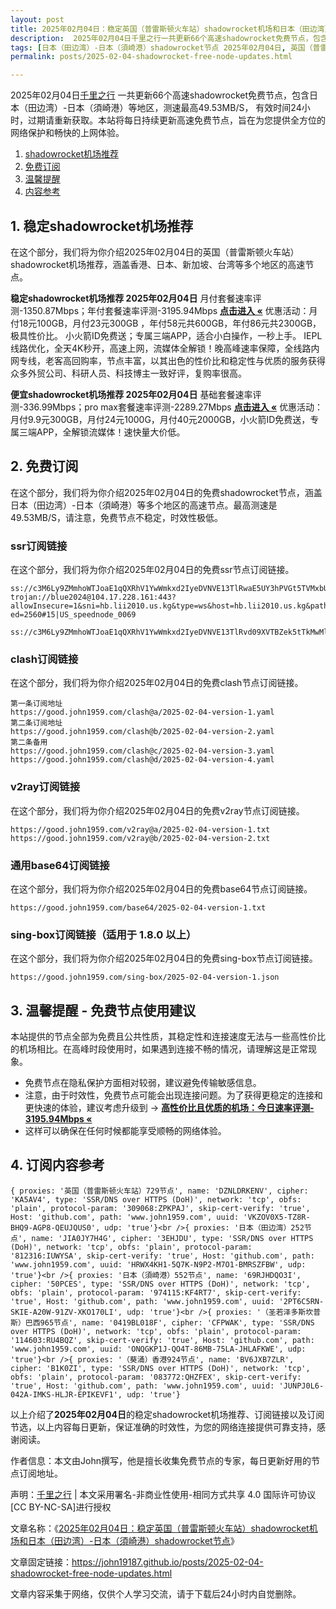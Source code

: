 ```yaml
---
layout: post
title: 2025年02月04日：稳定英国（普雷斯顿火车站）shadowrocket机场和日本（田边湾）节点
description:  2025年02月04日千里之行一共更新66个高速shadowrocket免费节点，包含日本（田边湾）-日本（須崎港）等地区，测速最高49.53MB/S， 有效时间24小时，过期请重新获取。本站将每日持续更新高速免费节点，旨在为您提供全方位的网络保护和畅快的上网体验
tags: [日本（田边湾）-日本（須崎港）shadowrocket节点 2025年02月04日, 英国（普雷斯顿火车站）稳定shadowrocket机场推荐 2025年02月04日]
permalink: posts/2025-02-04-shadowrocket-free-node-updates.html

---
```



2025年02月04日[千里之行](https://john19187.github.io) 一共更新66个高速shadowrocket免费节点，包含日本（田边湾）-日本（須崎港）等地区，测速最高49.53MB/S， 有效时间24小时，过期请重新获取。本站将每日持续更新高速免费节点，旨在为您提供全方位的网络保护和畅快的上网体验。

1. [shadowrocket机场推荐](#1-稳定shadowrocket机场推荐)
2. [免费订阅](#2-免费订阅)
3. [温馨提醒](#3-温馨提醒---免费节点使用建议)
4. [内容参考](#4-订阅内容参考)

## 1. 稳定shadowrocket机场推荐

在这个部分，我们将为你介绍2025年02月04日的英国（普雷斯顿火车站）shadowrocket机场推荐，涵盖香港、日本、新加坡、台湾等多个地区的高速节点。

<div class="good cat1"><strong>稳定shadowrocket机场推荐 2025年02月04日</strong> 月付套餐速率评测-1350.87Mbps；年付套餐速率评测-3195.94Mbps <strong><a href="https://good.john1959.com/lepl/2025-02-04" target="_blank">点击进入 «</a></strong> 优惠活动：月付18元100GB，月付23元300GB ，年付58元共600GB，年付86元共2300GB，极具性价比。 小火箭ID免费送；专属三端APP，适合小白操作，一秒上手。 IEPL线路优化，全天4K秒开，高速上网，流媒体全解锁！晚高峰速率保障，全线路内网专线，老客高回购率，节点丰富，以其出色的性价比和稳定性与优质的服务获得众多外贸公司、科研人员、科技博主一致好评，复购率很高。</div><div class="good cat2">

<strong>便宜shadowrocket机场推荐 2025年02月04日</strong> 基础套餐速率评测-336.99Mbps；pro max套餐速率评测-2289.27Mbps <strong><a href="https://good.john1959.com/cheap/2025-02-04" target="_blank">点击进入 «</a></strong> 优惠活动：月付9.9元300GB，月付24元1000G，月付40元2000GB，小火箭ID免费送，专属三端APP，全解锁流媒体！速快量大价低。</div>

## 2. 免费订阅

在这个部分，我们将为你介绍2025年02月04日的免费shadowrocket节点，涵盖日本（田边湾）-日本（須崎港）等多个地区的高速节点。最高测速是49.53MB/S，请注意，免费节点不稳定，时效性极低。

### ssr订阅链接

在这个部分，我们将为你介绍2025年02月04日的免费ssr节点订阅链接。

```
ss://c3M6Ly9ZMmhoWTJoaE1qQXRhV1YwWmkxd2IyeDVNVE13TlRwaE5UY3hPVGt5TVMxbU16QTRMVFJrTVRJdFlXUXlaaTB5TnpneU5qZ3hOakJtTldZ@free.2weradf:36571#7%7C%F0%9F%87%B9%F0%9F%87%B7%20%E5%9C%9F%E8%80%B3%E5%85%B6%2001%20%7C%201x%20TR
trojan://blue2024@104.17.228.161:443?allowInsecure=1&sni=hb.lii2010.us.kg&type=ws&host=hb.lii2010.us.kg&path=/?ed=2560#15|US_speednode_0069
                               ss://c3M6Ly9ZMmhoWTJoaE1qQXRhV1YwWmkxd2IyeDVNVE13TlRvd09XVTBZek5tTkMwMllUZzVMVFJrTVRndFlqaGlZUzFoTmpCak5HVTNaV1ZpTXpn@free.2weradf:36141#7%7C%F0%9F%87%AD%F0%9F%87%B0%20%E9%A6%99%E6%B8%AF%2001%20%7C%201x%20HK
```

### clash订阅链接

在这个部分，我们将为你介绍2025年02月04日的免费clash节点订阅链接。

```
第一条订阅地址
https://good.john1959.com/clash@a/2025-02-04-version-1.yaml
第二条订阅地址
https://good.john1959.com/clash@b/2025-02-04-version-2.yaml
第二条备用
https://good.john1959.com/clash@c/2025-02-04-version-3.yaml
https://good.john1959.com/clash@d/2025-02-04-version-4.yaml
```

### v2ray订阅链接

在这个部分，我们将为你介绍2025年02月04日的免费v2ray节点订阅链接。

```
https://good.john1959.com/v2ray@a/2025-02-04-version-1.txt
https://good.john1959.com/v2ray@b/2025-02-04-version-2.txt
```

### 通用base64订阅链接

在这个部分，我们将为你介绍2025年02月04日的免费base64节点订阅链接。

```
https://good.john1959.com/base64/2025-02-04-version-1.txt
```

### sing-box订阅链接（适用于 1.8.0 以上）

在这个部分，我们将为你介绍2025年02月04日的免费sing-box节点订阅链接。

```
https://good.john1959.com/sing-box/2025-02-04-version-1.json
```

## 3. 温馨提醒 - 免费节点使用建议

本站提供的节点全部为免费且公共性质，其稳定性和连接速度无法与一些高性价比的机场相比。在高峰时段使用时，如果遇到连接不畅的情况，请理解这是正常现象。

- 免费节点在隐私保护方面相对较弱，建议避免传输敏感信息。
- 注意，由于时效性，免费节点可能会出现连接问题。为了获得更稳定的连接和更快速的体验，建议考虑升级到 → <strong>[高性价比且优质的机场：今日速率评测- 3195.94Mbps «](https://good.john1959.com/lepl/2025-02-04)</strong>
- 这样可以确保在任何时候都能享受顺畅的网络体验。

## 4. 订阅内容参考

```
{ proxies: '英国（普雷斯顿火车站）729节点', name: 'DZNLDRKENV', cipher: 'KA5AV4', type: 'SSR/DNS over HTTPS (DoH)', network: 'tcp', obfs: 'plain', protocol-param: '309068:ZPKPAJ', skip-cert-verify: 'true', Host: 'github.com', path: 'www.john1959.com', uuid: 'VKZOV0X5-TZ8R-BHQ9-AGP8-QEUJQUS0', udp: 'true'}<br />{ proxies: '日本（田边湾）252节点', name: 'JIA0JY7H4G', cipher: '3EHJDU', type: 'SSR/DNS over HTTPS (DoH)', network: 'tcp', obfs: 'plain', protocol-param: '812316:IUWYSA', skip-cert-verify: 'true', Host: 'github.com', path: 'www.john1959.com', uuid: 'HRWX4KH1-5Q7K-N9P2-M7O1-BMRSZFBW', udp: 'true'}<br />{ proxies: '日本（須崎港）552节点', name: '69RJHDQO3I', cipher: '50PCES', type: 'SSR/DNS over HTTPS (DoH)', network: 'tcp', obfs: 'plain', protocol-param: '974115:KF4RT7', skip-cert-verify: 'true', Host: 'github.com', path: 'www.john1959.com', uuid: '2PT6C5RN-SKIE-A20W-91ZV-XKO170LI', udp: 'true'}<br />{ proxies: '（圣若泽多斯坎普斯）巴西965节点', name: '0419BL018F', cipher: 'CFPWAK', type: 'SSR/DNS over HTTPS (DoH)', network: 'tcp', obfs: 'plain', protocol-param: '114603:RU4BQZ', skip-cert-verify: 'true', Host: 'github.com', path: 'www.john1959.com', uuid: 'ONQGKP1J-QO4T-86MB-75LA-JHLAFKWE', udp: 'true'}<br />{ proxies: '（葵涌）香港924节点', name: 'BV6JXB7ZLR', cipher: 'B1K0ZI', type: 'SSR/DNS over HTTPS (DoH)', network: 'tcp', obfs: 'plain', protocol-param: '083772:QHZFEX', skip-cert-verify: 'true', Host: 'github.com', path: 'www.john1959.com', uuid: 'JUNPJ0L6-042A-IMKS-HLJR-EPIKEVF1', udp: 'true'}
```

以上介绍了<strong>2025年02月04日</strong>的稳定shadowrocket机场推荐、订阅链接以及订阅节选，以上内容每日更新，保证准确的时效性，为您的网络连接提供可靠支持，感谢阅读。

作者信息：本文由John撰写，他是擅长收集免费节点的专家，每日更新好用的节点订阅地址。

声明：[千里之行](https://john19187.github.io) | 本文采用署名-非商业性使用-相同方式共享 4.0 国际许可协议[CC BY-NC-SA]进行授权

文章名称：《[2025年02月04日：稳定英国（普雷斯顿火车站）shadowrocket机场和日本（田边湾）-日本（須崎港）shadowrocket节点](https://john19187.github.io/posts/2025-02-04-shadowrocket-free-node-updates.html)》

文章固定链接：https://john19187.github.io/posts/2025-02-04-shadowrocket-free-node-updates.html

文章内容采集于网络，仅供个人学习交流，请于下载后24小时内自觉删除。




